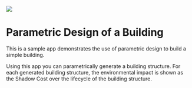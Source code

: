 ![](https://img.shields.io/badge/SDK-v12.8.0-blue)

# Parametric Design of a Building
This is a sample app demonstrates the use of parametric design to build a simple building.

Using this app you can parametrically generate a building structure. For each generated building structure, the environmental impact is shown as the Shadow Cost over the lifecycle of the building structure.
